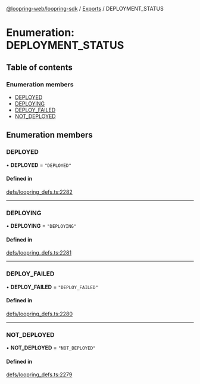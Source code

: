 [@loopring-web/loopring-sdk](../README.md) / [Exports](../modules.md) / DEPLOYMENT\_STATUS

# Enumeration: DEPLOYMENT\_STATUS

## Table of contents

### Enumeration members

- [DEPLOYED](DEPLOYMENT_STATUS.md#deployed)
- [DEPLOYING](DEPLOYMENT_STATUS.md#deploying)
- [DEPLOY\_FAILED](DEPLOYMENT_STATUS.md#deploy_failed)
- [NOT\_DEPLOYED](DEPLOYMENT_STATUS.md#not_deployed)

## Enumeration members

### DEPLOYED

• **DEPLOYED** = `"DEPLOYED"`

#### Defined in

[defs/loopring_defs.ts:2282](https://github.com/Loopring/loopring_sdk/blob/1b21a8d/src/defs/loopring_defs.ts#L2282)

___

### DEPLOYING

• **DEPLOYING** = `"DEPLOYING"`

#### Defined in

[defs/loopring_defs.ts:2281](https://github.com/Loopring/loopring_sdk/blob/1b21a8d/src/defs/loopring_defs.ts#L2281)

___

### DEPLOY\_FAILED

• **DEPLOY\_FAILED** = `"DEPLOY_FAILED"`

#### Defined in

[defs/loopring_defs.ts:2280](https://github.com/Loopring/loopring_sdk/blob/1b21a8d/src/defs/loopring_defs.ts#L2280)

___

### NOT\_DEPLOYED

• **NOT\_DEPLOYED** = `"NOT_DEPLOYED"`

#### Defined in

[defs/loopring_defs.ts:2279](https://github.com/Loopring/loopring_sdk/blob/1b21a8d/src/defs/loopring_defs.ts#L2279)
